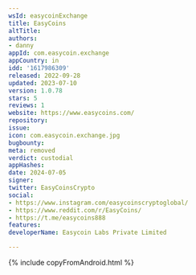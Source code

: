 ```yaml
---
wsId: easycoinExchange
title: EasyCoins
altTitle: 
authors:
- danny
appId: com.easycoin.exchange
appCountry: in
idd: '1617986309'
released: 2022-09-28
updated: 2023-07-10
version: 1.0.78
stars: 5
reviews: 1
website: https://www.easycoins.com/
repository: 
issue: 
icon: com.easycoin.exchange.jpg
bugbounty: 
meta: removed
verdict: custodial
appHashes: 
date: 2024-07-05
signer: 
twitter: EasyCoinsCrypto
social:
- https://www.instagram.com/easycoinscryptoglobal/
- https://www.reddit.com/r/EasyCoins/
- https://t.me/easycoins888
features: 
developerName: Easycoin Labs Private Limited

---
```


{% include copyFromAndroid.html %}
